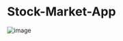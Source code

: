 # Stock-Market-App
![image](https://github.com/user-attachments/assets/1bf99e72-7728-423a-8041-2b55e22e49be)
